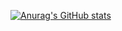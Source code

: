 [![Anurag's GitHub stats](https://github-readme-stats.vercel.app/api?username=manorgass&count_private=true)](https://github.com/anuraghazra/github-readme-stats)
